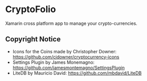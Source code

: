# CryptoFolio

Xamarin cross platform app to manage your crypto-currencies.

## Copyright Notice

* Icons for the Coins made by Christopher Downer: https://github.com/cjdowner/cryptocurrency-icons
* Settings Plugin by James Monemagno: https://github.com/jamesmontemagno/SettingsPlugin
* LiteDB by Mauricio David: https://github.com/mbdavid/LiteDB
